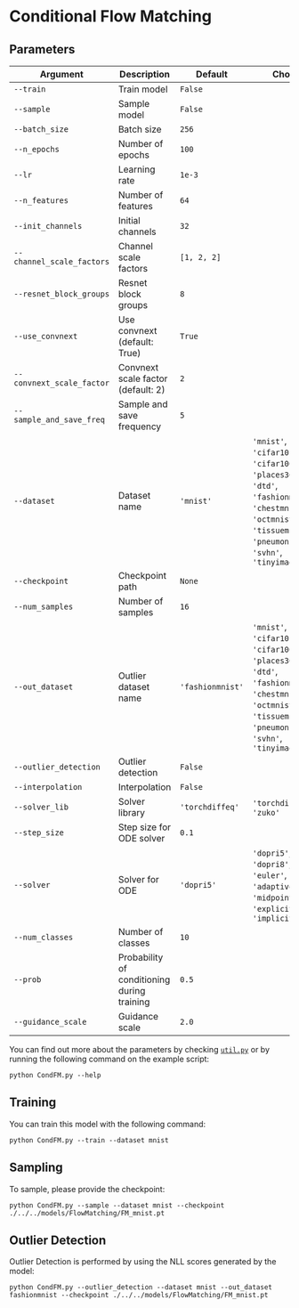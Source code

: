 # Conditional Flow Matching

## Parameters

| Argument                     | Description                        | Default           | Choices                                                                                                        |
|------------------------------|------------------------------------|-------------------|--------------------------------------------------------------------------------------------------------------|
| `--train`                    | Train model                        | `False`           |                                                                                                              |
| `--sample`                   | Sample model                       | `False`           |                                                                                                              |
| `--batch_size`               | Batch size                         | `256`             |                                                                                                              |
| `--n_epochs`                 | Number of epochs                   | `100`             |                                                                                                              |
| `--lr`                       | Learning rate                      | `1e-3`            |                                                                                                              |
| `--n_features`               | Number of features                 | `64`              |                                                                                                              |
| `--init_channels`            | Initial channels                   | `32`              |                                                                                                              |
| `--channel_scale_factors`    | Channel scale factors              | `[1, 2, 2]`       |                                                                                                              |
| `--resnet_block_groups`      | Resnet block groups                | `8`               |                                                                                                              |
| `--use_convnext`             | Use convnext (default: True)       | `True`            |                                                                                                              |
| `--convnext_scale_factor`    | Convnext scale factor (default: 2) | `2`               |                                                                                                              |
| `--sample_and_save_freq`     | Sample and save frequency          | `5`               |                                                                                                              |
| `--dataset`                  | Dataset name                       | `'mnist'`         | `'mnist'`, `'cifar10'`, `'cifar100'`, `'places365'`, `'dtd'`, `'fashionmnist'`, `'chestmnist'`, `'octmnist'`, `'tissuemnist'`, `'pneumoniamnist'`, `'svhn'`, `'tinyimagenet'` |
| `--checkpoint`               | Checkpoint path                    | `None`            |                                                                                                              |
| `--num_samples`              | Number of samples                  | `16`              |                                                                                                              |
| `--out_dataset`              | Outlier dataset name               | `'fashionmnist'`  | `'mnist'`, `'cifar10'`, `'cifar100'`, `'places365'`, `'dtd'`, `'fashionmnist'`, `'chestmnist'`, `'octmnist'`, `'tissuemnist'`, `'pneumoniamnist'`, `'svhn'`, `'tinyimagenet'`  |
| `--outlier_detection`        | Outlier detection                  | `False`           |                                                                                                              |
| `--interpolation`            | Interpolation                      | `False`           |                                                                                                              |
| `--solver_lib`               | Solver library                     | `'torchdiffeq'`   | `'torchdiffeq'`, `'zuko'`                                                                                     |
| `--step_size`                | Step size for ODE solver           | `0.1`             |                                                                                                              |
| `--solver`                   | Solver for ODE                     | `'dopri5'`        | `'dopri5'`, `'rk4'`, `'dopri8'`, `'euler'`, `'bosh3'`, `'adaptive_heun'`, `'midpoint'`, `'explicit_adams'`, `'implicit_adams'` |
| `--num_classes`              | Number of classes                  | `10`              |                                                                                                              |
| `--prob`                     | Probability of conditioning during training | `0.5`   |                                                                                                              |
| `--guidance_scale`           | Guidance scale                     | `2.0`             |                                                                                                              |

You can find out more about the parameters by checking [`util.py`](./../src/generativezoo/utils/util.py) or by running the following command on the example script:

    python CondFM.py --help

## Training

You can train this model with the following command:

    python CondFM.py --train --dataset mnist

## Sampling

To sample, please provide the checkpoint:

    python CondFM.py --sample --dataset mnist --checkpoint ./../../models/FlowMatching/FM_mnist.pt

## Outlier Detection

Outlier Detection is performed by using the NLL scores generated by the model:

    python CondFM.py --outlier_detection --dataset mnist --out_dataset fashionmnist --checkpoint ./../../models/FlowMatching/FM_mnist.pt